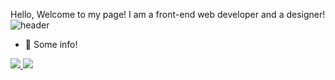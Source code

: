 Hello, Welcome to my page!
I am a front-end web developer and a designer!
![header](https://capsule-render.vercel.app/api?type=rect&color=auto&height=1)
- 🐸 Some info!
<p align="left">
  <a href="https://discordapp.com/users/305337907466469387"><img src="https://img.shields.io/badge/Discord-%237289DA.svg?style=for-the-badge&logo=discord&logoColor=white"/></a><a href="https://github.com/antonkomarev/github-profile-views-counter">
    <img src="https://komarev.com/ghpvc/?username=illictaffairs&style=for-the-badge&color=green">
</a>
</p>
